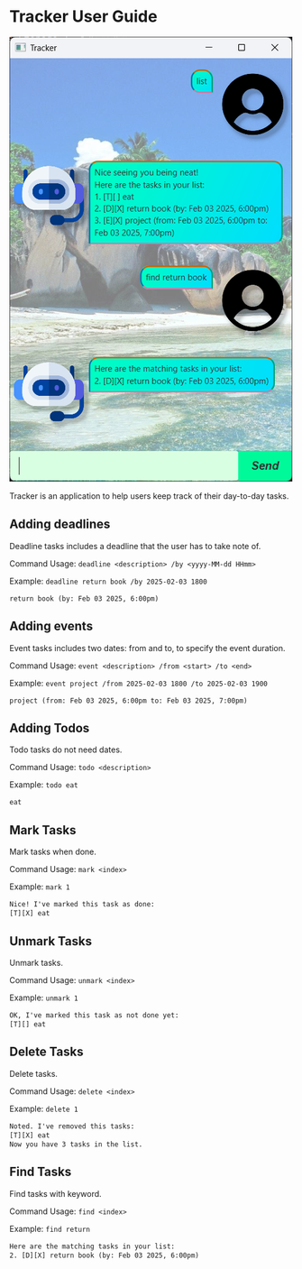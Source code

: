# Tracker User Guide

![Ui.png](Ui.png)

Tracker is an application to help users keep track of their day-to-day tasks. 

## Adding deadlines

Deadline tasks includes a deadline that the user has to take note of.

Command Usage: `deadline <description> /by <yyyy-MM-dd HHmm>`

Example: `deadline return book /by 2025-02-03 1800`

```
return book (by: Feb 03 2025, 6:00pm)
```

## Adding events

Event tasks includes two dates: from and to, to specify the event duration.

Command Usage: `event <description> /from <start> /to <end>`

Example: `event project /from 2025-02-03 1800 /to 2025-02-03 1900`

```
project (from: Feb 03 2025, 6:00pm to: Feb 03 2025, 7:00pm)
```

## Adding Todos

Todo tasks do not need dates.

Command Usage: `todo <description>`

Example: `todo eat`

```
eat
```

## Mark Tasks

Mark tasks when done.

Command Usage: `mark <index>`

Example: `mark 1`

```
Nice! I've marked this task as done:
[T][X] eat
```

## Unmark Tasks

Unmark tasks.

Command Usage: `unmark <index>`

Example: `unmark 1`

```
OK, I've marked this task as not done yet:
[T][] eat
```

## Delete Tasks

Delete tasks.

Command Usage: `delete <index>`

Example: `delete 1`

```
Noted. I've removed this tasks:
[T][X] eat
Now you have 3 tasks in the list.
```

## Find Tasks

Find tasks with keyword.

Command Usage: `find <index>`

Example: `find return`

```
Here are the matching tasks in your list:
2. [D][X] return book (by: Feb 03 2025, 6:00pm)
```